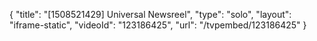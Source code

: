 {
    "title": "[1508521429] Universal Newsreel",
    "type": "solo",
    "layout": "iframe-static",
    "videoId": "123186425",
    "url": "\/tvpembed\/123186425"
}